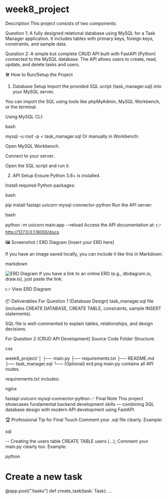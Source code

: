 # week8_project

Description
This project consists of two components:

Question 1:
A fully designed relational database using MySQL for a Task Manager application.
It includes tables with primary keys, foreign keys, constraints, and sample data.

Question 2:
A simple but complete CRUD API built with FastAPI (Python) connected to the MySQL database.
The API allows users to create, read, update, and delete tasks and users.

🛠️ How to Run/Setup the Project
1. Database Setup
Import the provided SQL script (task_manager.sql) into your MySQL server.

You can import the SQL using tools like phpMyAdmin, MySQL Workbench, or the terminal.

Using MySQL CLI:

bash

mysql -u root -p < task_manager.sql
Or manually in Workbench:

Open MySQL Workbench.

Connect to your server.

Open the SQL script and run it.

2. API Setup
Ensure Python 3.8+ is installed.

Install required Python packages:

bash

pip install fastapi uvicorn mysql-connector-python
Run the API server:

bash

python -m uvicorn main:app --reload
Access the API documentation at:
👉 http://127.0.0.1:8000/docs

🖼️ Screenshot / ERD Diagram
[Insert your ERD here]

If you have an image saved locally, you can include it like this in Markdown:

markdown

![ERD Diagram](path_to_your_image/erd.png)
If you have a link to an online ERD (e.g., dbdiagram.io, draw.io), just paste the link:

👉 View ERD Diagram

📦 Deliverables
For Question 1 (Database Design)
task_manager.sql file
(includes CREATE DATABASE, CREATE TABLE, constraints, sample INSERT statements).

SQL file is well-commented to explain tables, relationships, and design decisions.

For Question 2 (CRUD API Development)
Source Code Folder Structure:

css

week8_project/
│
├── main.py
├── requirements.txt
├── README.md
├── task_manager.sql
└── (Optional) erd.png
main.py contains all API routes.

requirements.txt includes:

nginx

fastapi
uvicorn
mysql-connector-python
✅ Final Note
This project showcases fundamental backend development skills — combining SQL database design with modern API development using FastAPI.

🏆 Professional Tip for Final Touch
Comment your .sql file clearly. Example:

sql

-- Creating the users table
CREATE TABLE users (...);
Comment your main.py clearly too. Example:

python

# Create a new task
@app.post("/tasks")
def create_task(task: Task):
    ...